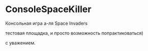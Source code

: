 ﻿# ConsoleSpaceKiller
Консольная игра а-ля Space Invaders

тестовая площадка, и просто возможность попрактиковаться)

с уважением.
